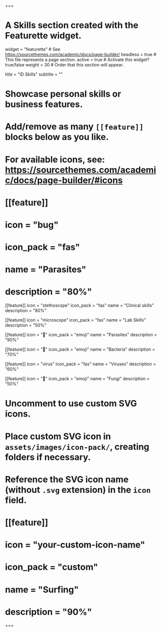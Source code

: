 +++
# A Skills section created with the Featurette widget.
widget = "featurette"  # See https://sourcethemes.com/academic/docs/page-builder/
headless = true  # This file represents a page section.
active = true  # Activate this widget? true/false
weight = 30  # Order that this section will appear.

title = "ID Skills"
subtitle = ""

# Showcase personal skills or business features.
# 
# Add/remove as many `[[feature]]` blocks below as you like.
# 
# For available icons, see: https://sourcethemes.com/academic/docs/page-builder/#icons

# [[feature]]
#  icon = "bug"
#  icon_pack = "fas"
#  name = "Parasites"
#  description = "80%"
  
  [[feature]]
  icon = "stethoscope"
  icon_pack = "fas"
  name = "Clinical skills"
  description = "80%"
  
   [[feature]]
  icon = "microscope"
  icon_pack = "fas"
  name = "Lab Skills"
  description = "50%"
  
  [[feature]]
  icon = ":bug:"
  icon_pack = "emoji"
  name = "Parasites"
  description = "90%" 
 
 [[feature]]
  icon = ":microbe:"
  icon_pack = "emoji"
  name = "Bacteria"
  description = "70%"  
  
  [[feature]]
  icon = "virus"
  icon_pack = "fas"
  name = "Viruses"
  description = "60%"
   
 [[feature]]
  icon = ":mushroom:"
  icon_pack = "emoji"
  name = "Fungi"
  description = "50%"  
  


# Uncomment to use custom SVG icons.
# Place custom SVG icon in `assets/images/icon-pack/`, creating folders if necessary.
# Reference the SVG icon name (without `.svg` extension) in the `icon` field.
# [[feature]]
#  icon = "your-custom-icon-name"
#  icon_pack = "custom"
#  name = "Surfing"
#  description = "90%"

+++
